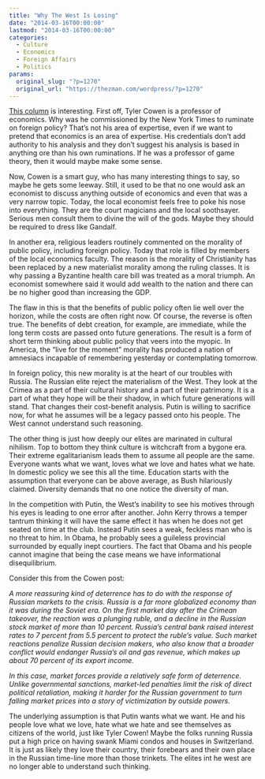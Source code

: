 ```yaml
---
title: "Why The West Is Losing"
date: "2014-03-16T00:00:00"
lastmod: "2014-03-16T00:00:00"
categories:
  - Culture
  - Economics
  - Foreign Affairs
  - Politics
params:
  original_slug: "?p=1270"
  original_url: "https://thezman.com/wordpress/?p=1270"
---
```


<a
href="http://mobile.nytimes.com/2014/03/16/business/crimea-through-a-game-theory-lens.html?referrer="
rel="noopener noreferrer" target="_blank">This column</a> is
interesting. First off, Tyler Cowen is a professor of economics. Why was
he commissioned by the New York Times to ruminate on foreign policy?
That’s not his area of expertise, even if we want to pretend that
economics is an area of expertise. His credentials don’t add authority
to his analysis and they don’t suggest his analysis is based in anything
ore than his own ruminations. If he was a professor of game theory, then
it would maybe make some sense.

Now, Cowen is a smart guy, who has many interesting things to say, so
maybe he gets some leeway. Still, it used to be that no one would ask an
economist to discuss anything outside of economics and even that was a
very narrow topic. Today, the local economist feels free to poke his
nose into everything. They are the court magicians and the local
soothsayer. Serious men consult them to divine the will of the gods.
Maybe they should be required to dress like Gandalf.

In another era, religious leaders routinely commented on the morality of
public policy, including foreign policy. Today that role is filled by
members of the local economics faculty. The reason is the morality of
Christianity has been replaced by a new materialist morality among the
ruling classes. It is why passing a Byzantine health care bill was
treated as a moral triumph. An economist somewhere said it would add
wealth to the nation and there can be no higher good than increasing the
GDP.

The flaw in this is that the benefits of public policy often lie well
over the horizon, while the costs are often right now. Of course, the
reverse is often true. The benefits of debt creation, for example, are
immediate, while the long term costs are passed onto future generations.
The result is a form of short term thinking about public policy that
veers into the myopic. In America, the “live for the moment” morality
has produced a nation of amnesiacs incapable of remembering yesterday or
contemplating tomorrow.

In foreign policy, this new morality is at the heart of our troubles
with Russia. The Russian elite reject the materialism of the West. They
look at the Crimea as a part of their cultural history and a part of
their patrimony. It is a part of what they hope will be their shadow, in
which future generations will stand. That changes their cost-benefit
analysis. Putin is willing to sacrifice now, for what he assumes will be
a legacy passed onto his people. The West cannot understand such
reasoning.

The other thing is just how deeply our elites are marinated in cultural
nihilism. Top to bottom they think culture is witchcraft from a bygone
era. Their extreme egalitarianism leads them to assume all people are
the same. Everyone wants what we want, loves what we love and hates what
we hate. In domestic policy we see this all the time. Education starts
with the assumption that everyone can be above average, as Bush
hilariously claimed. Diversity demands that no one notice the diversity
of man.

In the competition with Putin, the West’s inability to see his motives
through his eyes is leading to one error after another. John Kerry
throws a temper tantrum thinking it will have the same effect it has
when he does not get seated on time at the club. Instead Putin sees a
weak, feckless man who is no threat to him. In Obama, he probably sees a
guileless provincial surrounded by equally inept courtiers. The fact
that Obama and his people cannot imagine that being the case means we
have informational disequilibrium.

Consider this from the Cowen post:

*A more reassuring kind of deterrence has to do with the response of
Russian markets to the crisis. Russia is a far more globalized economy
than it was during the Soviet era. On the first market day after the
Crimean takeover, the reaction was a plunging ruble, and a decline in
the Russian stock market of more than 10 percent. Russia’s central bank
raised interest rates to 7 percent from 5.5 percent to protect the
ruble’s value. Such market reactions penalize Russian decision makers,
who also know that a broader conflict would endanger Russia’s oil and
gas revenue, which makes up about 70 percent of its export income.*

*In this case, market forces provide a relatively safe form of
deterrence. Unlike governmental sanctions, market-led penalties limit
the risk of direct political retaliation, making it harder for the
Russian government to turn falling market prices into a story of
victimization by outside powers.*

The underlying assumption is that Putin wants what we want. He and his
people love what we love, hate what we hate and see themselves as
citizens of the world, just like Tyler Cowen! Maybe the folks running
Russia put a high price on having swank Miami condos and houses in
Switzerland. It is just as likely they love their country, their
forebears and their own place in the Russian time-line more than those
trinkets. The elites int he west are no longer able to understand such
thinking.
